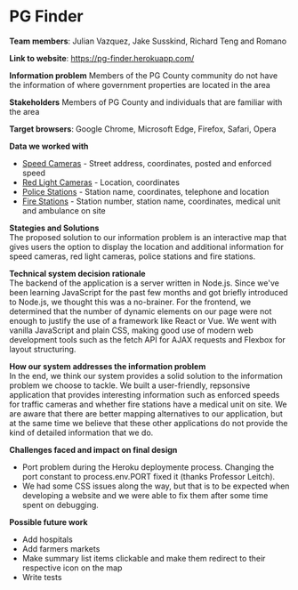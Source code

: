 # PG Finder

**Team members**: Julian Vazquez, Jake Susskind, Richard Teng and Romano

**Link to website**: https://pg-finder.herokuapp.com/

**Information problem**
Members of the PG County community do not have the information of where government properties are located in the area

**Stakeholders**
Members of PG County and individuals that are familiar with the area

**Target browsers**: Google Chrome, Microsoft Edge, Firefox, Safari, Opera

**Data we worked with**

- [Speed Cameras](https://data.princegeorgescountymd.gov/resource/mnkf-cu5c.json) - Street address, coordinates, posted and enforced speed
- [Red Light Cameras](https://data.princegeorgescountymd.gov/resource/3a3p-zwvz.json) - Location, coordinates
- [Police Stations](https://data.princegeorgescountymd.gov/resource/qkn8-5mhu.json) - Station name, coordinates, telephone and location
- [Fire Stations](https://data.princegeorgescountymd.gov/resource/bzf2-94qx.json) - Station number, station name, coordinates, medical unit and ambulance on site

**Stategies and Solutions**<br>
The proposed solution to our information problem is an interactive map that gives users the option to display the location and additional information for speed cameras, red light cameras, police stations and fire stations.

**Technical system decision rationale**<br>
The backend of the application is a server written in Node.js. Since we've been learning JavaScript for the past few months and got briefly introduced to Node.js, we thought this was a no-brainer.
For the frontend, we determined that the number of dynamic elements on our page were not enough to justify the use of a framework like React or Vue. We went with vanilla JavaScript and plain CSS, making good use of modern web development tools such as the fetch API for AJAX requests and Flexbox for layout structuring.

**How our system addresses the information problem**<br>
In the end, we think our system provides a solid solution to the information problem we choose to tackle. We built a user-friendly, repsonsive application that provides interesting information such as enforced speeds for traffic cameras and whether fire stations have a medical unit on site. We are aware that there are better mapping alternatives to our application, but at the same time we believe that these other applications do not provide the kind of detailed information that we do.

**Challenges faced and impact on final design**

- Port problem during the Heroku deploymente process. Changing the port constant to process.env.PORT fixed it (thanks Professor Leitch).
- We had some CSS issues along the way, but that is to be expected when developing a website and we were able to fix them after some time spent on debugging.

**Possible future work**

- Add hospitals
- Add farmers markets
- Make summary list items clickable and make them redirect to their respective icon on the map
- Write tests
